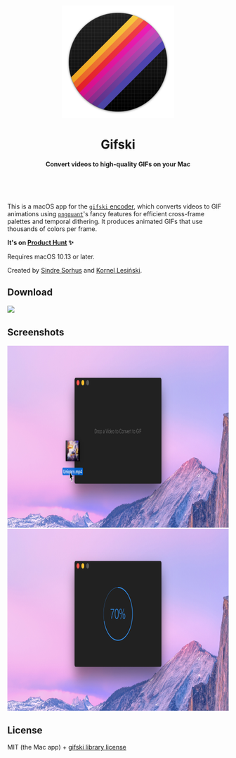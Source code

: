 <div align="center">
	<img src="Stuff/AppIcon-readme.png" width="256" height="256">
	<h1>Gifski</h1>
	<p>
		<b>Convert videos to high-quality GIFs on your Mac</b>
	</p>
	<br>
	<br>
	<br>
</div>

This is a macOS app for the [`gifski` encoder](https://gif.ski), which converts videos to GIF animations using [`pngquant`](https://pngquant.org)'s fancy features for efficient cross-frame palettes and temporal dithering. It produces animated GIFs that use thousands of colors per frame.

**It's on [Product Hunt](https://www.producthunt.com/posts/gifski) ✨**

Requires macOS 10.13 or later.

Created by [Sindre Sorhus](https://github.com/sindresorhus) and [Kornel Lesiński](https://github.com/kornelski).


## Download

[![](https://linkmaker.itunes.apple.com/assets/shared/badges/en-us/macappstore-lrg.svg)](https://geo.itunes.apple.com/us/app/gifski/id1351639930?mt=12)


## Screenshots

<img src="Stuff/screenshot.jpg" width="918" height="413">
<img src="Stuff/screenshot2.jpg" width="918" height="413">


## License

MIT (the Mac app) + [gifski library license](https://github.com/ImageOptim/gifski/blob/master/LICENSE)
